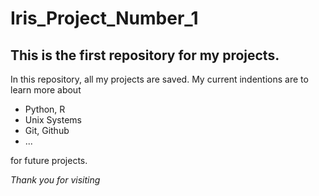 # Iris_Project_Number_1
## This is the first repository for my projects.

In this repository, all my projects are saved.
My current indentions are to learn more about

- Python, R
- Unix Systems
- Git, Github
- ...

for future projects.

*Thank you for visiting*
